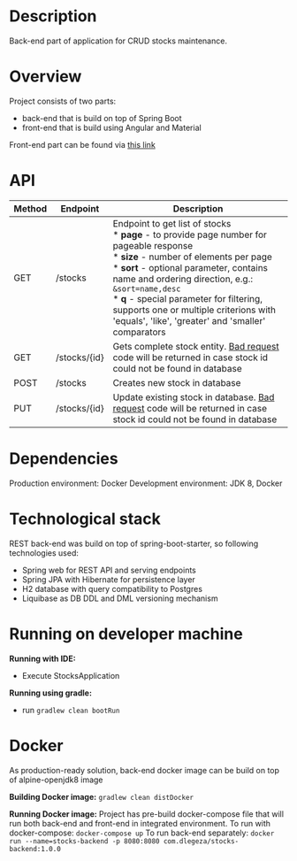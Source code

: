 # Description
Back-end part of application for CRUD stocks maintenance. 

# Overview
Project consists of two parts:
* back-end that is build on top of Spring Boot
* front-end that is build using Angular and Material

Front-end part can be found via [this link](https://github.com/DimaLegeza/stocks-frontend)

# API
Method | Endpoint | Description
------ | -------- | -----------
GET | /stocks | Endpoint to get list of stocks<br>* **page** - to provide page number for pageable response<br>* **size** - number of elements per page<br>* **sort** - optional parameter, contains name and ordering direction, e.g.: ```&sort=name,desc```<br> * **q** - special parameter for filtering, supports one or multiple criterions with 'equals', 'like', 'greater' and 'smaller' comparators
GET | /stocks/{id} | Gets complete stock entity. [Bad request](https://developer.mozilla.org/en-US/docs/Web/HTTP/Status/400) code will be returned in case stock id could not be found in database
POST | /stocks | Creates new stock in database
PUT | /stocks/{id} | Update existing stock in database. [Bad request](https://developer.mozilla.org/en-US/docs/Web/HTTP/Status/400) code will be returned in case stock id could not be found in database 

# Dependencies
Production environment: Docker
Development environment: JDK 8, Docker

# Technological stack
REST back-end was build on top of spring-boot-starter, so following technologies used:
* Spring web for REST API and serving endpoints
* Spring JPA with Hibernate for persistence layer
* H2 database with query compatibility to Postgres
* Liquibase as DB DDL and DML versioning mechanism

# Running on developer machine
**Running with IDE:**
* Execute StocksApplication

**Running using gradle:**
* run ```gradlew clean bootRun```

# Docker
As production-ready solution, back-end docker image can be build on top of alpine-openjdk8 image

**Building Docker image:**
```gradlew clean distDocker```

**Running Docker image:**
Project has pre-build docker-compose file that will run both back-end and front-end in integrated environment.
To run with docker-compose:
```docker-compose up```
To run back-end separately:
```docker run --name=stocks-backend -p 8080:8080 com.dlegeza/stocks-backend:1.0.0```